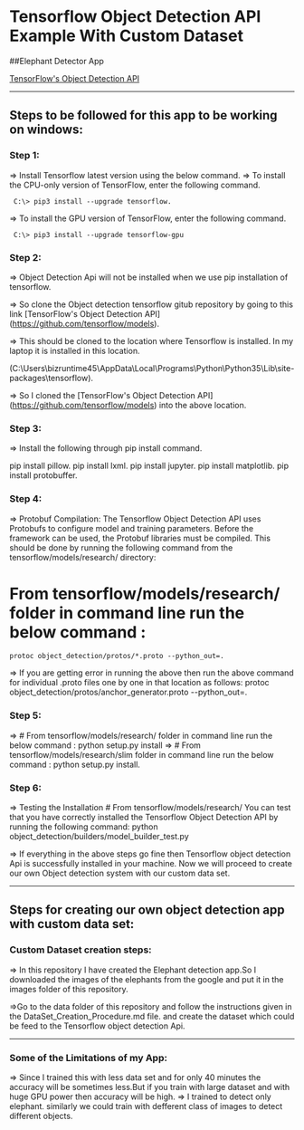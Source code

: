 # Tensorflow Object Detection API Example With Custom Dataset

##Elephant Detector App

[TensorFlow's Object Detection API](https://github.com/tensorflow/models/tree/master/research/object_detection)

-----------------------------------------------------------------------------------------------------------------------------------------
## Steps to be followed for this app to be working on windows:

### Step 1:

=> Install Tensorflow latest version using the below command.
=> To install the CPU-only version of TensorFlow, enter the following command.

     C:\> pip3 install --upgrade tensorflow.	
=> To install the GPU version of TensorFlow, enter the following command.

     C:\> pip3 install --upgrade tensorflow-gpu


		
### Step 2:

=> Object Detection Api will not be installed when we use pip installation of tensorflow. 

=> So clone the Object detection tensorflow gitub repository  by going to this link [TensorFlow's Object Detection API] (https://github.com/tensorflow/models).

=> This should be cloned to the location where Tensorflow is installed. In my laptop it is installed in this location.

   (C:\Users\bizruntime45\AppData\Local\Programs\Python\Python35\Lib\site-packages\tensorflow).
   
=> So I cloned the  [TensorFlow's Object Detection API] (https://github.com/tensorflow/models) into the above location.


   
### Step 3:

=> Install the following through pip install command.


pip install pillow.
pip install lxml.
pip install jupyter.
pip install matplotlib.
pip install protobuffer.


		
### Step 4:

=> Protobuf Compilation:
   The Tensorflow Object Detection API uses Protobufs to configure model and training parameters. Before the framework can be used, the Protobuf libraries must be compiled. This should be done by running the following command from the tensorflow/models/research/ directory:

   # From tensorflow/models/research/  folder in command line   run the below command :
	protoc object_detection/protos/*.proto --python_out=.  

=> If you are getting error in running the above then run the above command for individual .proto files one by one in that location as follows:
   protoc object_detection/protos/anchor_generator.proto --python_out=.

   
  
### Step 5:

=> # From tensorflow/models/research/  folder in command line   run the below command :
     python setup.py install
=> # From tensorflow/models/research/slim  folder in command line   run the below command :
     python setup.py install.



	 
### Step 6:

=> Testing the Installation
	# From tensorflow/models/research/
	You can test that you have correctly installed the Tensorflow Object Detection API by running the following command:
		python object_detection/builders/model_builder_test.py

=> If everything in the above steps go fine then Tensorflow object detection Api is successfully installed in your machine. 
   Now we will	proceed to create our own 	Object detection system with our custom data set.

-------------------------------------------------------------------------------------------------------------------------------------------------

## Steps for creating our own object detection app with custom data set:

### Custom Dataset creation steps:

=> In this repository I have created the Elephant detection app.So I downloaded the images of the elephants from the google and put it in the images folder of this repository.

=>Go to the data folder of this repository and follow the instructions given in the DataSet_Creation_Procedure.md file.
  and create the dataset which could be feed to the Tensorflow object detection Api.

-------------------------------------------------------------------------------------------------------------------------------------------------

	
### Some of the Limitations of my App:

=> Since I trained this with less data set and for only 40 minutes the accuracy will be sometimes less.But if you train with large dataset and with huge GPU power then accuracy will be high.
=> I trained to detect only elephant. similarly we could train with defferent class of images to detect different objects.



